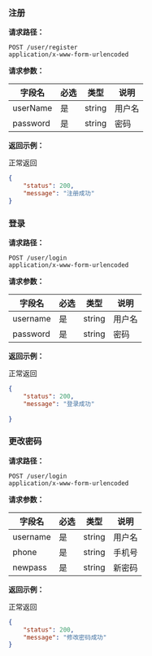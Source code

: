 ### 注册

**请求路径：**

```http
POST /user/register
application/x-www-form-urlencoded
```

**请求参数：**

| 字段名   | 必选 | 类型   | 说明      |
| -------- | ---- | ------ |---------|
| userName | 是   | string | 用户名     |
| password | 是   | string | 密码      |

**返回示例：**

正常返回

```json
{
    "status": 200,
    "message": "注册成功"
}
```



### 登录

**请求路径：**

```http
POST /user/login
application/x-www-form-urlencoded
```

**请求参数：** 

| 字段名    | 必选 | 类型   | 说明   |
| -------- | ---- | ------ | ------ |
| username | 是   | string | 用户名 |
| password | 是   | string | 密码   |

**返回示例：**

正常返回

```json
{
    "status": 200,
    "message": "登录成功"
    
}
```



### 更改密码

**请求路径：**

```http
POST /user/login
application/x-www-form-urlencoded
```

**请求参数：**

| 字段名      | 必选  | 类型     | 说明  |
|----------|-----|--------|-----|
| username | 是   | string | 用户名 |
| phone    | 是   | string | 手机号 |
| newpass  | 是   | string | 新密码 |

**返回示例：**

正常返回

```json
{
    "status": 200,
    "message": "修改密码成功"
}
```



